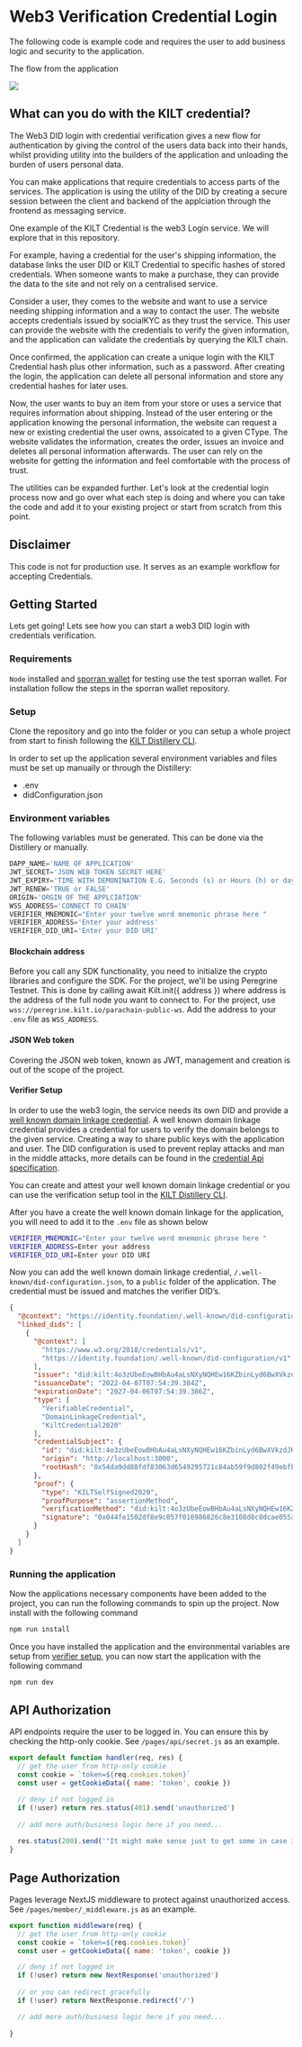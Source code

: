 # Web3 Verification Credential Login

The following code is example code and requires the user to add business logic and security to the application.

The flow from the application

![](./public/web3LoginFlow.png)

## What can you do with the KILT credential?

The Web3 DID login with credential verification gives a new flow for authentication by giving the control of the users data back into their hands, whilst providing utility into the builders of the application and unloading the burden of users personal data.

You can make applications that require credentials to access parts of the services. The application is using the utility of the DID by creating a secure session between the client and backend of the applciation through the frontend as messaging service.

One example of the KILT Credential is the web3 Login service. We will explore that in this repository.

For example, having a credential for the user's shipping information, the database links the user DID or KILT Credential to specific hashes of stored credentials. When someone wants to make a purchase, they can provide the data to the site and not rely on a centralised service.

Consider a user, they comes to the website and want to use a service needing shipping information and a way to contact the user. The website accepts credentials issued by socialKYC as they trust the service. This user can provide the website with the credentials to verify the given information, and the application can validate the credentials by querying the KILT chain.

Once confirmed, the application can create a unique login with the KILT Credential hash plus other information, such as a password. After creating the login, the application can delete all personal information and store any credential hashes for later uses.

Now, the user wants to buy an item from your store or uses a service that requires information about shipping. Instead of the user entering or the application knowing the personal information, the website can request a new or existing credential the user owns, assoicated to a given CType. The website validates the information, creates the order, issues an invoice and deletes all personal information afterwards. The user can rely on the website for getting the information and feel comfortable with the process of trust.

The utilities can be expanded further. Let's look at the credential login process now and go over what each step is doing and where you can take the code and add it to your existing project or start from scratch from this point.

## Disclaimer

This code is not for production use. It serves as an example workflow for accepting Credentials.

## Getting Started

Lets get going! Lets see how you can start a web3 DID login with credentials verification.

### Requirements

`Node` installed and [sporran wallet](https://github.com/BTE-Trusted-Entity/sporran-extension/tree/main) for testing use the test sporran wallet. For installation follow the steps in the sporran wallet repository.


### Setup

Clone the repository and go into the folder or you can setup a whole project from start to finish following the  [KILT Distillery CLI](https://github.com/KILTprotocol/kilt-distillery-cli/).

In order to set up the application several environment variables and files must be set up manually or through the Distillery:

- .env
- didConfiguration.json

### Environment variables

The following variables must be generated. This can be done via the Distillery or manually.

```js
DAPP_NAME='NAME OF APPLICATION'
JWT_SECRET='JSON WEB TOKEN SECRET HERE'
JWT_EXPIRY='TIME WITH DEMONINATION E.G. Seconds (s) or Hours (h) or days (d)'
JWT_RENEW='TRUE or FALSE'
ORIGIN='ORGIN OF THE APPLCIATION'
WSS_ADDRESS='CONNECT TO CHAIN'
VERIFIER_MNEMONIC="Enter your twelve word mnemonic phrase here "
VERIFIER_ADDRESS='Enter your address'
VERIFIER_DID_URI='Enter your DID URI'
```

#### Blockchain address

Before you call any SDK functionality, you need to initialize the crypto libraries and configure the SDK. For the project, we'll be using Peregrine Testnet. This is done by calling await Kilt.init({ address }) where address is the address of the full node you want to connect to. For the project, use `wss://peregrine.kilt.io/parachain-public-ws`. Add the address to your `.env` file as `WSS_ADDRESS`.

#### JSON Web token

Covering the JSON web token, known as JWT, management and creation is out of the scope of the project.

#### Verifier Setup

In order to use the web3 login, the service needs its own DID and provide a [well known domain linkage credential](https://identity.foundation/specs/did-configuration/). A well known domain linkage credential provides a credential for users to verify the domain belongs to the given service. Creating a way to share public keys with the application and user. The DID configuration is used to prevent replay attacks and man in the middle attacks, more details can be found in the [credential Api specification](https://github.com/KILTprotocol/credential-api#man-in-the-middle).

You can create and attest your well known domain linkage credential or you can use the verification setup tool in the [KILT Distillery CLI](https://github.com/KILTprotocol/kilt-distillery-cli/).

After you have a create the well known domain linkage for the application, you will need to add it to the `.env` file as shown below

```BASH
VERIFIER_MNEMONIC="Enter your twelve word mnemonic phrase here "
VERIFIER_ADDRESS=Enter your address
VERIFIER_DID_URI=Enter your DID URI
```

Now you can add the well known domain linkage credential, `/.well-known/did-configuration.json`, to a `public` folder of the application. The credential must be issued and matches the verifier DID’s.

```JSON
{
  "@context": "https://identity.foundation/.well-known/did-configuration/v1",
  "linked_dids": [
    {
      "@context": [
        "https://www.w3.org/2018/credentials/v1",
        "https://identity.foundation/.well-known/did-configuration/v1"
      ],
      "issuer": "did:kilt:4o3zUbeEowBHbAu4aLsNXyNQHEw16KZbinLyd6BwXVkzdJKn",
      "issuanceDate": "2022-04-07T07:54:39.384Z",
      "expirationDate": "2027-04-06T07:54:39.386Z",
      "type": [
        "VerifiableCredential",
        "DomainLinkageCredential",
        "KiltCredential2020"
      ],
      "credentialSubject": {
        "id": "did:kilt:4o3zUbeEowBHbAu4aLsNXyNQHEw16KZbinLyd6BwXVkzdJKn",
        "origin": "http://localhost:3000",
        "rootHash": "0x54da9dd88fdf83063d6549295721c84ab59f9d802f49ebfb20e5a00e250625ec"
      },
      "proof": {
        "type": "KILTSelfSigned2020",
        "proofPurpose": "assertionMethod",
        "verificationMethod": "did:kilt:4o3zUbeEowBHbAu4aLsNXyNQHEw16KZbinLyd6BwXVkzdJKn#0x5e7ea14081452641c4970081552f774d4b2495ce918ddc0e35fd50735e5d7e1c",
        "signature": "0x044fe1502df8e9c057f016986826c8e3108d8c8dcae055af041f9fa51ce34a201d6c4428242fb6d6690fc3833f040b3e5c91b94c997e7a4232f5c5ee1ca7eb89"
      }
    }
  ]
}

```

### Running the application

Now the applications necessary components have been added to the project, you can run the following commands to spin up the project.
Now install with the following command

```js
npm run install 
```

Once you have installed the application and the environmental variables are setup from [verifier setup](#verifier-setup), you can now start the application with the following command

```js
npm run dev
```

## API Authorization

API endpoints require the user to be logged in. You can ensure this by checking the http-only cookie. See `/pages/api/secret.js` as an example.

``` javascript
export default function handler(req, res) {
  // get the user from http-only cookie
  const cookie = `token=${req.cookies.token}`
  const user = getCookieData({ name: 'token', cookie })

  // deny if not logged in
  if (!user) return res.status(401).send('unauthorized')
  
  // add more auth/business logic here if you need...
 
  res.status(200).send('"It might make sense just to get some in case it catches on." — Satoshi Nakamoto')
}
```

## Page Authorization

Pages leverage NextJS middleware to protect against unauthorized access. See `/pages/member/_middleware.js` as an example.

``` javascript
export function middleware(req) {
  // get the user from http-only cookie
  const cookie = `token=${req.cookies.token}`
  const user = getCookieData({ name: 'token', cookie })

  // deny if not logged in
  if (!user) return new NextResponse('unauthorized')
    
  // or you can redirect gracefully
  if (!user) return NextResponse.redirect('/')

  // add more auth/business logic here if you need...
    
}
```
